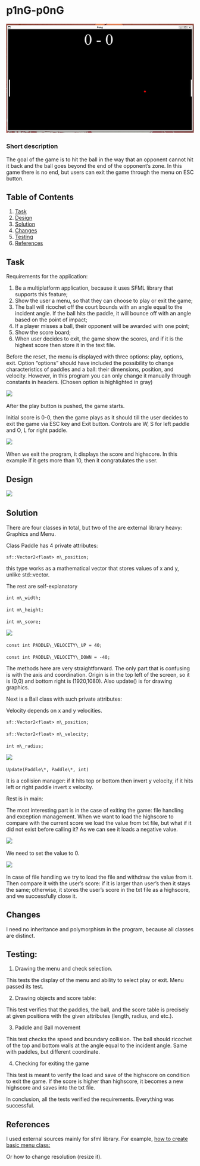 # p1nG-p0nG

![](000.jpeg)

### Short description
The goal of the game is to hit the ball in the way that an opponent cannot hit it back and the ball goes beyond the end of the opponent’s zone. In this game there is no end, but users can exit the game through the menu on ESC button.

## Table of Contents

1. [Task](#task)
2. [Design](#design)  
3. [Solution](#solution)
4. [Changes](#changes)
5. [Testing](#testing)
6. [References](#references)  

## Task 
Requirements for the application:

1) Be a multiplatform application, because it uses SFML library that supports this feature;
2) Show the user a menu, so that they can choose to play or exit the game;
3) The ball will ricochet off the court bounds with an angle equal to the incident angle. If the ball hits the paddle, it will bounce off with an angle based on the point of impact;
4) If a player misses a ball, their opponent will be awarded with one point;
5) Show the score board;
6) When user decides to exit, the game show the scores, and if it is the highest score then store it in the text file.	

Before the reset, the menu is displayed with three options: play, options, exit. Option “options” should have included the possibility to change characteristics of paddles and a ball: their dimensions, position, and velocity. However, in this program you can only change it manually through constants in headers. (Chosen option is highlighted in gray)

![](001.png)

After the play button is pushed, the game starts.

Initial score is 0-0, then the game plays as it should till the user decides to exit the game via ESC key and Exit button. Controls are W, S for left paddle and O, L for right paddle.

![](002.png)

When we exit the program, it displays the score and highscore. In this example if it gets more than 10, then it congratulates the user.











## Design


![](003.png)

## Solution
 

There are four classes in total, but two of the are external library heavy: Graphics and Menu.

Class Paddle has 4 private attributes: 

```
sf::Vector2<float> m\_position;
```

this type works as a mathematical vector that stores values of x and y, unlike std::vector.

The rest are self-explanatory

```
int m\_width;			

int m\_height;

int m\_score;
```
![](004.png)

```
const int PADDLE\_VELOCITY\_UP = 40;

const int PADDLE\_VELOCITY\_DOWN = -40;
```
The methods here are very straightforward. The only part that is confusing is with the axis and coordination. Origin is in the top left of the screen, so it is (0,0) and bottom right is (1920,1080). Also update() is for drawing graphics.







Next is a Ball class with such private attributes:

Velocity depends on x and y velocities.

```
sf::Vector2<float> m\_position;

sf::Vector2<float> m\_velocity;

int m\_radius; 
```

![](005.png)

```
Update(Paddle\*, Paddle\*, int)
```

It is a collision manager: if it hits top or bottom then invert y velocity, if it hits left or right paddle invert x velocity.

Rest is in main:

The most interesting part is in the case of exiting the game: file handling and exception management. When we want to load the highscore to compare with the current score we load the value from txt file, but what if it did not exist before calling it? As we can see it loads a negative value.

![](006.png)




We need to set the value to 0.

![](007.png)

In case of file handling we try to load the file and withdraw the value from it. Then compare it with the user’s score: if it is larger than user’s then it stays the same; otherwise, it stores the user’s score in the txt file as a highscore, and we successfully close it.


## Changes

I need no inheritance and polymorphism in the program, because all classes are distinct.

## Testing:

1) Drawing the menu and check selection.

This tests the display of the menu and ability to select play or exit. Menu passed its test.

2) Drawing objects and score table:

This test verifies that the paddles, the ball, and the score table is precisely at given positions with the given attributes (length, radius, and etc.).

3) Paddle and Ball movement

This test checks the speed and boundary collision. The ball should ricochet of the top and bottom walls at the angle equal to the incident angle. Same with paddles, but different coordinate.

4) Checking for exiting the game

This test is meant to verify the load and save of the highscore on condition to exit the game. If the score is higher than highscore, it becomes a new highscore and saves into the txt file.

In conclusion, all the tests verified the requirements. Everything was successful.


## References

I used external sources mainly for sfml library. For example, [how to create basic menu class:](https://www.youtube.com/watch?v=4Vg9d1pjL20)

Or how to change resolution (resize it).
